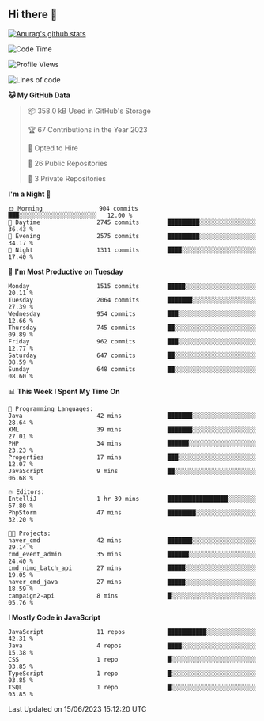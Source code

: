 ## Hi there 👋

[![Anurag's github stats](https://github-readme-stats.vercel.app/api?username=Songwonseok)](https://github.com/anuraghazra/github-readme-stats)



<!--START_SECTION:waka-->
![Code Time](http://img.shields.io/badge/Code%20Time-2%2C271%20hrs%206%20mins-blue)

![Profile Views](http://img.shields.io/badge/Profile%20Views-0-blue)

![Lines of code](https://img.shields.io/badge/From%20Hello%20World%20I%27ve%20Written-35.0%20million%20lines%20of%20code-blue)

**🐱 My GitHub Data** 

> 📦 358.0 kB Used in GitHub's Storage 
 > 
> 🏆 67 Contributions in the Year 2023
 > 
> 💼 Opted to Hire
 > 
> 📜 26 Public Repositories 
 > 
> 🔑 3 Private Repositories 
 > 
**I'm a Night 🦉** 

```text
🌞 Morning                904 commits         ███░░░░░░░░░░░░░░░░░░░░░░   12.00 % 
🌆 Daytime                2745 commits        █████████░░░░░░░░░░░░░░░░   36.43 % 
🌃 Evening                2575 commits        █████████░░░░░░░░░░░░░░░░   34.17 % 
🌙 Night                  1311 commits        ████░░░░░░░░░░░░░░░░░░░░░   17.40 % 
```
📅 **I'm Most Productive on Tuesday** 

```text
Monday                   1515 commits        █████░░░░░░░░░░░░░░░░░░░░   20.11 % 
Tuesday                  2064 commits        ███████░░░░░░░░░░░░░░░░░░   27.39 % 
Wednesday                954 commits         ███░░░░░░░░░░░░░░░░░░░░░░   12.66 % 
Thursday                 745 commits         ██░░░░░░░░░░░░░░░░░░░░░░░   09.89 % 
Friday                   962 commits         ███░░░░░░░░░░░░░░░░░░░░░░   12.77 % 
Saturday                 647 commits         ██░░░░░░░░░░░░░░░░░░░░░░░   08.59 % 
Sunday                   648 commits         ██░░░░░░░░░░░░░░░░░░░░░░░   08.60 % 
```


📊 **This Week I Spent My Time On** 

```text
💬 Programming Languages: 
Java                     42 mins             ███████░░░░░░░░░░░░░░░░░░   28.64 % 
XML                      39 mins             ███████░░░░░░░░░░░░░░░░░░   27.01 % 
PHP                      34 mins             ██████░░░░░░░░░░░░░░░░░░░   23.23 % 
Properties               17 mins             ███░░░░░░░░░░░░░░░░░░░░░░   12.07 % 
JavaScript               9 mins              ██░░░░░░░░░░░░░░░░░░░░░░░   06.68 % 

🔥 Editors: 
IntelliJ                 1 hr 39 mins        █████████████████░░░░░░░░   67.80 % 
PhpStorm                 47 mins             ████████░░░░░░░░░░░░░░░░░   32.20 % 

🐱‍💻 Projects: 
naver_cmd                42 mins             ███████░░░░░░░░░░░░░░░░░░   29.14 % 
cmd_event_admin          35 mins             ██████░░░░░░░░░░░░░░░░░░░   24.40 % 
cmd_nimo_batch_api       27 mins             █████░░░░░░░░░░░░░░░░░░░░   19.05 % 
naver_cmd_java           27 mins             █████░░░░░░░░░░░░░░░░░░░░   18.59 % 
campaign2-api            8 mins              █░░░░░░░░░░░░░░░░░░░░░░░░   05.76 % 
```

**I Mostly Code in JavaScript** 

```text
JavaScript               11 repos            ███████████░░░░░░░░░░░░░░   42.31 % 
Java                     4 repos             ████░░░░░░░░░░░░░░░░░░░░░   15.38 % 
CSS                      1 repo              █░░░░░░░░░░░░░░░░░░░░░░░░   03.85 % 
TypeScript               1 repo              █░░░░░░░░░░░░░░░░░░░░░░░░   03.85 % 
TSQL                     1 repo              █░░░░░░░░░░░░░░░░░░░░░░░░   03.85 % 
```




 Last Updated on 15/06/2023 15:12:20 UTC
<!--END_SECTION:waka-->
